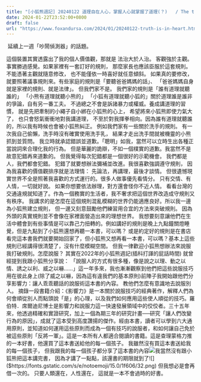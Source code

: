 ```yaml
---
title: "[小狐熊週記] 20240122 道理自在人心，掌握人心就掌握了道理(？)   / The truth is in the heart"
date: 2024-01-22T23:52:00+0800
draft: false
url: "https://www.foxandursa.com/2024/01/20240122-truth-is-in-heart.html"
---
```


 延續上一週「吵鬧偵測器」的話題。

這個裝置其實透露出了我的個人價值觀，那就是
法治大於人治。
客觀強於主觀。
事實勝過感覺。如果家裡有一套訂好的規則，
那麼家長也應該臣服於這套規則。
不能憑著主觀就隨意修改，
也不能僅依一時喜好就任意傾斜。
如果真的要修改，就要照著議事規則來。有些家庭的規則是「要聽爸爸媽媽的話」、
「爸爸媽媽自身就是家裡的規則、就是法律」。
但我們家不是。
我們家的規則是「誰有道理就聽誰的」
「小熊有道理就聽小熊的」
「小狐有道理就聽小狐的」關於道理誰是誰非的爭論，自有另一番工夫。
不過總之不會是訴諸暴力或權威。養成講道理的習慣，
就是先把牽制的小繩子自小綁在小狐熊的心上，
希望將來小狐熊即使力氣大了，
也只會怒氣衝衝地對我講道理，
不至於對我揮拳相向。因為誰有道理就聽誰的，所以我有時候也會被小狐熊糾正。
例如我們家有一些關於洗手的規則。
有一次我自己偷懶，洗手時沒有確實使用洗手乳，
結果才走出洗手間就被機靈的小熊抓到並質問。
我立時就承認錯誤並道歉。「聰明」如我，當然可以立時生出各種正當說詞來合理化我的行為。
但是華麗的詭辯，不如一個樸實的道歉。我當然不是故意犯錯再來道歉的。
但我覺得每次犯錯都是一個很好的示範機會。
我們都是人，我們都會犯錯。
犯錯了就要想辦法彌補並改進。我很喜歡強調遵守規則，
因為我喜歡的價值觀排序就是法理情：
先論法，再講理，最後才談情。
但很遺憾現實世界不全是照著我喜歡的方式運行的。很多人做事優先看情分。
只有交情、有人情，一切就好說。
如果你想要依法辦理，對方還會怪你不近人情。
看看台灣的交通違規就知道了。作為一個務實的生活者，我不奢求把這個世界改造成守規則又有秩序。
我講求的是怎麼在這個規則混亂模糊的世界仍能適應良好。所以我一邊為小狐熊建立規則，
但一邊又刻意鼓勵他們練習用合宜的方法來突破規則。
因為外頭的真實規則並不會像在家裡面營造出來的理想世界。
我想要刻意讓他們在生活中體會到有些事情是可以靠己力扭轉的。例如講好的規則是晚上九點鐘關燈睡覺，但是九點到了小狐熊還想再聽一本書，可以嗎？
或是約定好的規則是在書店看完這本書我們就要開始回家了，但小狐熊又想再看一本書，可以嗎？基本上這些規則已經講得很清楚了，沒有什麼模糊空間。
但我一律歡迎小狐熊想辦法來說服我打破規則。怎麼說服？
其實在2022年的小狐熊週記(插科打諢的屁話時間) 就曾經提到我跟小狐熊分享說：
「說服人的方式有很多種，像是說之以理、動之以情、誘之以利、威之以嚇……」這一年多來，我也漸漸觀察到他們把這些說服技巧用在彼此身上(除了威之以嚇，因為這有違我們的基本原則)前陣子我開始跟他們分享影響力：讓人乖乖聽話的說服術這本書的內容。
教他們怎麼有意識地去說服別人。
摘錄一段書籍介紹：《影響力》是一本關於說服技巧的經典著作，解釋人們為何會順從別人而點頭說「是」的心理，以及我們如何應用這些使人順從的技巧。羅伯特．席爾迪尼博士是影響力和說服力這一快速發展領域中的佼佼者。三十五年來，他透過精確和實證研究，加上一個為期三年的研究計畫──研究「讓人們改變行為的原因」，成就了這本受到高度讚揚的傑作。經由本書，讀者可以學到六大通用原則，並知道如何運用這些原則而成為一個有技巧的說服者，和如何讓自己免於被這些原則「反將一軍」。這是一本所有人都適合閱讀的書籍。這是查理蒙格力推的一本好書，他還買了這本書送給他的每一個孩子。
我雖然沒有買這本書送給我的每一個孩子，
但我跟我的每一個孩子都分享了這本書的內容![]($https://fonts.gstatic.com/s/e/notoemoji/15.0/1f606/32.png)我當然沒有跟小狐熊把這本講完書，
因為才講了一點點，該還書的期限就到了![]($https://fonts.gstatic.com/s/e/notoemoji/15.0/1f606/32.png)
但我想必是會再借一次的。
只要人類還在，人性還在，
這就是一本不會過時的好書。
